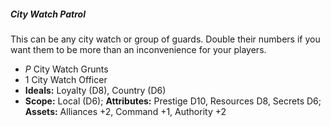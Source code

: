 ##### City Watch Patrol

This can be any city watch or group of guards. Double their numbers if
you want them to be more than an inconvenience for your players.

  - *P* City Watch Grunts
  - 1 City Watch Officer
  - **Ideals:** Loyalty (D8), Country (D6)
  - **Scope:** Local (D6); **Attributes:** Prestige D10, Resources D8,
    Secrets D6; **Assets:** Alliances +2, Command +1, Authority +2

